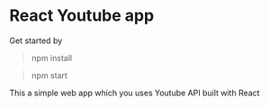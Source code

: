 # React Youtube app

Get started by
> npm install

> npm start


This a simple web app which you uses Youtube API built with React
